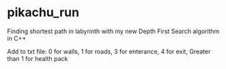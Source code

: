 # pikachu_run
Finding shortest path in labyrinth with my new Depth First Search algorithm in C++

Add to txt file:
0 for walls,
1 for roads,
3 for enterance,
4 for exit,
Greater than 1 for health pack
